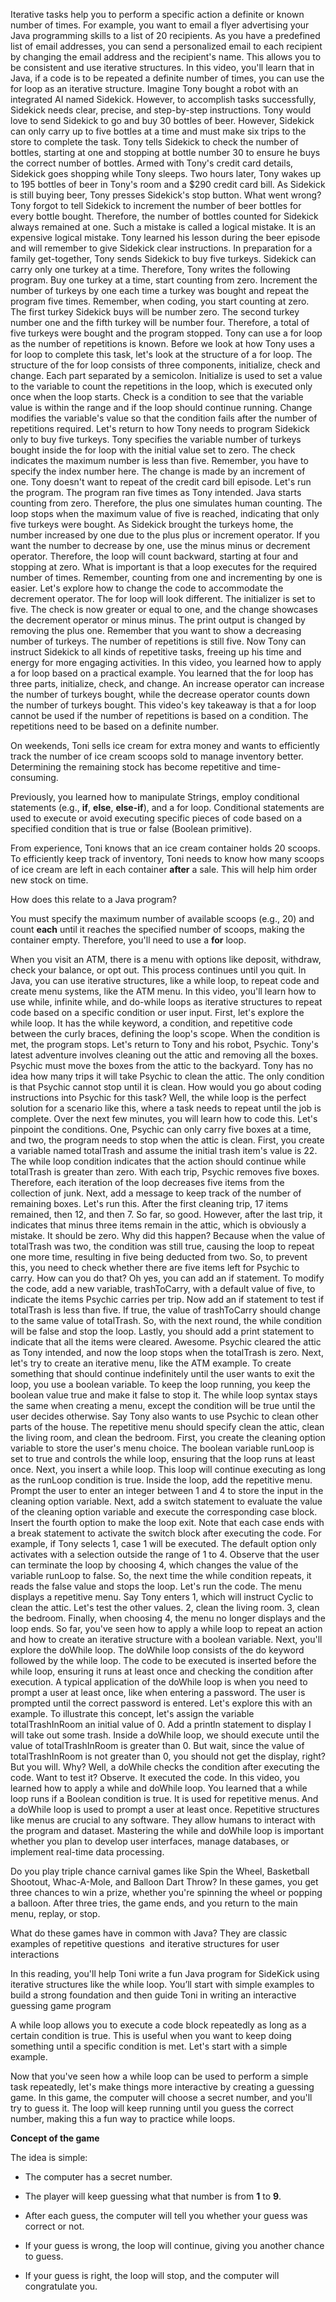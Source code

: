 Iterative tasks help you to perform a specific action a definite or known number of times. For example, you want to email a flyer advertising your Java programming skills to a list of 20 recipients. As you have a predefined list of email addresses, you can send a personalized email to each recipient by changing the email address and the recipient's name. This allows you to be consistent and use iterative structures. In this video, you'll learn that in Java, if a code is to be repeated a definite number of times, you can use the for loop as an iterative structure. Imagine Tony bought a robot with an integrated AI named Sidekick. However, to accomplish tasks successfully, Sidekick needs clear, precise, and step-by-step instructions. Tony would love to send Sidekick to go and buy 30 bottles of beer. However, Sidekick can only carry up to five bottles at a time and must make six trips to the store to complete the task. Tony tells Sidekick to check the number of bottles, starting at one and stopping at bottle number 30 to ensure he buys the correct number of bottles. Armed with Tony's credit card details, Sidekick goes shopping while Tony sleeps. Two hours later, Tony wakes up to 195 bottles of beer in Tony's room and a $290 credit card bill. As Sidekick is still buying beer, Tony presses Sidekick's stop button. What went wrong? Tony forgot to tell Sidekick to increment the number of beer bottles for every bottle bought. Therefore, the number of bottles counted for Sidekick always remained at one. Such a mistake is called a logical mistake. It is an expensive logical mistake. Tony learned his lesson during the beer episode and will remember to give Sidekick clear instructions. In preparation for a family get-together, Tony sends Sidekick to buy five turkeys. Sidekick can carry only one turkey at a time. Therefore, Tony writes the following program. Buy one turkey at a time, start counting from zero. Increment the number of turkeys by one each time a turkey was bought and repeat the program five times. Remember, when coding, you start counting at zero. The first turkey Sidekick buys will be number zero. The second turkey number one and the fifth turkey will be number four. Therefore, a total of five turkeys were bought and the program stopped. Tony can use a for loop as the number of repetitions is known. Before we look at how Tony uses a for loop to complete this task, let's look at the structure of a for loop. The structure of the for loop consists of three components, initialize, check and change. Each part separated by a semicolon. Initialize is used to set a value to the variable to count the repetitions in the loop, which is executed only once when the loop starts. Check is a condition to see that the variable value is within the range and if the loop should continue running. Change modifies the variable's value so that the condition fails after the number of repetitions required. Let's return to how Tony needs to program Sidekick only to buy five turkeys. Tony specifies the variable number of turkeys bought inside the for loop with the initial value set to zero. The check indicates the maximum number is less than five. Remember, you have to specify the index number here. The change is made by an increment of one. Tony doesn't want to repeat of the credit card bill episode. Let's run the program. The program ran five times as Tony intended. Java starts counting from zero. Therefore, the plus one simulates human counting. The loop stops when the maximum value of five is reached, indicating that only five turkeys were bought. As Sidekick brought the turkeys home, the number increased by one due to the plus plus or increment operator. If you want the number to decrease by one, use the minus minus or decrement operator. Therefore, the loop will count backward, starting at four and stopping at zero. What is important is that a loop executes for the required number of times. Remember, counting from one and incrementing by one is easier. Let's explore how to change the code to accommodate the decrement operator. The for loop will look different. The initializer is set to five. The check is now greater or equal to one, and the change showcases the decrement operator or minus minus. The print output is changed by removing the plus one. Remember that you want to show a decreasing number of turkeys. The number of repetitions is still five. Now Tony can instruct Sidekick to all kinds of repetitive tasks, freeing up his time and energy for more engaging activities. In this video, you learned how to apply a for loop based on a practical example. You learned that the for loop has three parts, initialize, check, and change. An increase operator can increase the number of turkeys bought, while the decrease operator counts down the number of turkeys bought. This video's key takeaway is that a for loop cannot be used if the number of repetitions is based on a condition. The repetitions need to be based on a definite number.

On weekends, Toni sells ice cream for extra money and wants to efficiently track the number of ice cream scoops sold to manage inventory better. Determining the remaining stock has become repetitive and time-consuming. 

Previously, you learned how to manipulate Strings, employ conditional statements (e.g., **if**, **else**, **else-if**), and a for loop. Conditional statements are used to execute or avoid executing specific pieces of code based on a specified condition that is true or false (Boolean primitive).

From experience, Toni knows that an ice cream container holds 20 scoops. To efficiently keep track of inventory, Toni needs to know how many scoops of ice cream are left in each container **after** a sale. This will help him order new stock on time. 

How does this relate to a Java program? 

You must specify the maximum number of available scoops (e.g., 20) and count **each** until it reaches the specified number of scoops, making the container empty. Therefore, you'll need to use a **for** loop.

When you visit an ATM, there is a menu with options like deposit, withdraw, check your balance, or opt out.
This process continues until you quit.
In Java, you can use iterative structures, like a while loop, to repeat code and create menu systems, like the ATM menu.
In this video, you'll learn how to use while, infinite while, and do-while loops
as iterative structures to repeat code based on a specific condition or user input.
First, let's explore the while loop.
It has the while keyword, a condition, and repetitive code between the curly braces, defining the loop's scope.
When the condition is met, the program stops.
Let's return to Tony and his robot, Psychic.
Tony's latest adventure involves cleaning out the attic and removing all the boxes.
Psychic must move the boxes from the attic to the backyard.
Tony has no idea how many trips it will take Psychic to clean the attic.
The only condition is that Psychic cannot stop until it is clean.
How would you go about coding instructions into Psychic for this task?
Well, the while loop is the perfect solution for a scenario like this, where a task needs to repeat until the job is complete.
Over the next few minutes, you will learn how to code this.
Let's pinpoint the conditions.
One, Psychic can only carry five boxes at a time, and two, the program needs to stop when the attic is clean.
First, you create a variable named totalTrash and assume the initial trash item's value is 22.
The while loop condition indicates that the action should continue while totalTrash is greater than zero.
With each trip, Psychic removes five boxes.
Therefore, each iteration of the loop decreases five items from the collection of junk.
Next, add a message to keep track of the number of remaining boxes.
Let's run this.
After the first cleaning trip, 17 items remained, then 12, and then 7.
So far, so good.
However, after the last trip, it indicates that minus three items remain in the attic, which is obviously a mistake.
It should be zero.
Why did this happen?
Because when the value of totalTrash was two, the condition was still true, causing the loop to repeat one more time, resulting in five being deducted from two.
So, to prevent this, you need to check whether there are five items left for Psychic to carry.
How can you do that?
Oh yes, you can add an if statement.
To modify the code, add a new variable, trashToCarry, with a default value of five, to indicate the items Psychic carries per trip.
Now add an if statement to test if totalTrash is less than five.
If true, the value of trashToCarry should change to the same value of totalTrash.
So, with the next round, the while condition will be false and stop the loop.
Lastly, you should add a print statement to indicate that all the items were cleared.
Awesome.
Psychic cleared the attic as Tony intended, and now the loop stops when the totalTrash is zero.
Next, let's try to create an iterative menu, like the ATM example.
To create something that should continue indefinitely until the user wants to exit the loop, you use a boolean variable.
To keep the loop running, you keep the boolean value true and make it false to stop it.
The while loop syntax stays the same when creating a menu, except the condition will be true until the user decides otherwise.
Say Tony also wants to use Psychic to clean other parts of the house.
The repetitive menu should specify clean the attic, clean the living room, and clean the bedroom.
First, you create the cleaning option variable to store the user's menu choice.
The boolean variable runLoop is set to true and controls the while loop, ensuring that the loop runs at least once.
Next, you insert a while loop.
This loop will continue executing as long as the runLoop condition is true.
Inside the loop, add the repetitive menu.
Prompt the user to enter an integer between 1 and 4 to store the input in the cleaning option variable.
Next, add a switch statement to evaluate the value of the cleaning option variable and execute the corresponding case block.
Insert the fourth option to make the loop exit.
Note that each case ends with a break statement to activate the switch block after executing the code.
For example, if Tony selects 1, case 1 will be executed.
The default option only activates with a selection outside the range of 1 to 4.
Observe that the user can terminate the loop by choosing 4, which changes the value of the variable runLoop to false.
So, the next time the while condition repeats, it reads the false value and stops the loop.
Let's run the code.
The menu displays a repetitive menu.
Say Tony enters 1, which will instruct Cyclic to clean the attic.
Let's test the other values.
2, clean the living room.
3, clean the bedroom.
Finally, when choosing 4, the menu no longer displays and the loop ends.
So far, you've seen how to apply a while loop to repeat an action
and how to create an iterative structure with a boolean variable.
Next, you'll explore the doWhile loop.
The doWhile loop consists of the do keyword followed by the while loop.
The code to be executed is inserted before the while loop,
ensuring it runs at least once and checking the condition after execution.
A typical application of the doWhile loop is when you need to prompt a user at least once,
like when entering a password.
The user is prompted until the correct password is entered.
Let's explore this with an example.
To illustrate this concept, let's assign the variable totalTrashInRoom an initial value of 0.
Add a println statement to display I will take out some trash.
Inside a doWhile loop, we should execute until the value of totalTrashInRoom is greater than 0.
But wait, since the value of totalTrashInRoom is not greater than 0,
you should not get the display, right?
But you will.
Why?
Well, a doWhile checks the condition after executing the code.
Want to test it?
Observe. It executed the code.
In this video, you learned how to apply a while and doWhile loop.
You learned that a while loop runs if a Boolean condition is true.
It is used for repetitive menus.
And a doWhile loop is used to prompt a user at least once.
Repetitive structures like menus are crucial to any software.
They allow humans to interact with the program and dataset.
Mastering the while and doWhile loop is important
whether you plan to develop user interfaces, manage databases,
or implement real-time data processing. 

Do you play triple chance carnival games like Spin the Wheel, Basketball Shootout, Whac-A-Mole, and Balloon Dart Throw? In these games, you get three chances to win a prize, whether you're spinning the wheel or popping a balloon. After three tries, the game ends, and you return to the main menu, replay, or stop.

What do these games have in common with Java? They are classic examples of repetitive questions  and iterative structures for user interactions

In this reading, you'll help Toni write a fun Java program for SideKick using iterative structures like the while loop. You’ll start with simple examples to build a strong foundation and then guide Toni in writing an interactive guessing game program

A while loop allows you to execute a code block repeatedly as long as a certain condition is true. This is useful when you want to keep doing something until a specific condition is met. Let's start with a simple example.

Now that you've seen how a while loop can be used to perform a simple task repeatedly, let's make things more interactive by creating a guessing game. In this game, the computer will choose a secret number, and you'll try to guess it. The loop will keep running until you guess the correct number, making this a fun way to practice while loops.

**Concept of the game**

The idea is simple:

- The computer has a secret number.
    
- The player will keep guessing what that number is from **1** to **9**.
    
- After each guess, the computer will tell you whether your guess was correct or not.
    
- If your guess is wrong, the loop will continue, giving you another chance to guess.
    
- If your guess is right, the loop will stop, and the computer will congratulate you.